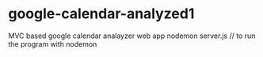 # google-calendar-analyzed1
MVC based google calendar analayzer web app
nodemon server.js // to run the program with nodemon
